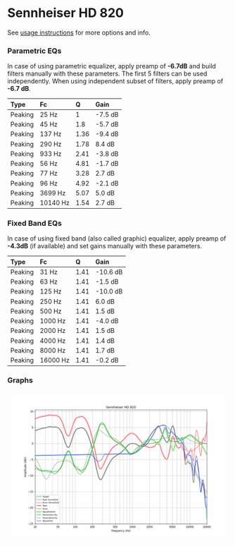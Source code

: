 # Sennheiser HD 820
See [usage instructions](https://github.com/jaakkopasanen/AutoEq#usage) for more options and info.

### Parametric EQs
In case of using parametric equalizer, apply preamp of **-6.7dB** and build filters manually
with these parameters. The first 5 filters can be used independently.
When using independent subset of filters, apply preamp of **-6.7 dB**.

| Type    | Fc       |    Q | Gain    |
|:--------|:---------|:-----|:--------|
| Peaking | 25 Hz    | 1    | -7.5 dB |
| Peaking | 45 Hz    | 1.8  | -5.7 dB |
| Peaking | 137 Hz   | 1.36 | -9.4 dB |
| Peaking | 290 Hz   | 1.78 | 8.4 dB  |
| Peaking | 933 Hz   | 2.41 | -3.8 dB |
| Peaking | 56 Hz    | 4.81 | -1.7 dB |
| Peaking | 77 Hz    | 3.28 | 2.7 dB  |
| Peaking | 96 Hz    | 4.92 | -2.1 dB |
| Peaking | 3699 Hz  | 5.07 | 5.0 dB  |
| Peaking | 10140 Hz | 1.54 | 2.7 dB  |

### Fixed Band EQs
In case of using fixed band (also called graphic) equalizer, apply preamp of **-4.3dB**
(if available) and set gains manually with these parameters.

| Type    | Fc       |    Q | Gain     |
|:--------|:---------|:-----|:---------|
| Peaking | 31 Hz    | 1.41 | -10.6 dB |
| Peaking | 63 Hz    | 1.41 | -1.5 dB  |
| Peaking | 125 Hz   | 1.41 | -10.0 dB |
| Peaking | 250 Hz   | 1.41 | 6.0 dB   |
| Peaking | 500 Hz   | 1.41 | 1.5 dB   |
| Peaking | 1000 Hz  | 1.41 | -4.0 dB  |
| Peaking | 2000 Hz  | 1.41 | 1.5 dB   |
| Peaking | 4000 Hz  | 1.41 | 1.4 dB   |
| Peaking | 8000 Hz  | 1.41 | 1.7 dB   |
| Peaking | 16000 Hz | 1.41 | -0.2 dB  |

### Graphs
![](./Sennheiser%20HD%20820.png)